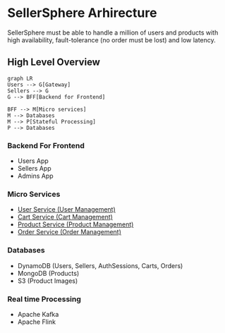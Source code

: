 # SellerSphere Arhirecture

SellerSphere must be able to handle a million of users and products 
with high availability, fault-tolerance (no order must be lost) and low latency.

## High Level Overview
```mermaid
graph LR
Users --> G[Gateway]
Sellers --> G
G --> BFF[Backend for Frontend]

BFF --> M[Micro services]
M --> Databases
M --> P[Stateful Processing]
P --> Databases
```

### Backend For Frontend
- Users App 
- Sellers App
- Admins App

### Micro Services
- [User Service (User Management)](../user-service/README.md)
- [Cart Service (Cart Management)](../cart-service/README.md)
- [Product Service (Product Management)](../product-service/README.md)
- [Order Service (Order Management)](../order-service/README.md)

### Databases
- DynamoDB (Users, Sellers, AuthSessions, Carts, Orders)
- MongoDB (Products)
- S3 (Product Images)

### Real time Processing
- Apache Kafka
- Apache Flink


